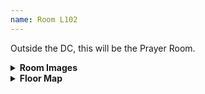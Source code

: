 ```yaml
---
name: Room L102
---
```


Outside the DC, this will be the Prayer Room.

<details>
  <summary><b>Room Images</b></summary>
  <div style="display: flex; justify-content: space-between;">
    <img src="{{ site.baseurl }}/assets/images/rooms/l102_a.png" alt="An image of Room L102" style="width: 50%;">
    <img src="{{ site.baseurl }}/assets/images/rooms/l102_b.png" alt="An image of Room L102" style="width: 50%;">
  </div>
</details>

<details>
  <summary><b>Floor Map</b></summary>
  <img src="{{ site.baseurl }}/assets/images/rooms/floor_l.png" alt="Floor plan map of Floor L">
</details>